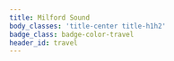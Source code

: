 ```yaml
---
title: Milford Sound
body_classes: 'title-center title-h1h2'
badge_class: badge-color-travel
header_id: travel
---
```


